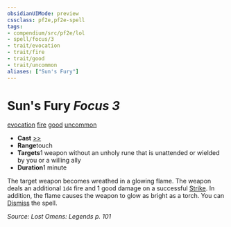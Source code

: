```yaml
---
obsidianUIMode: preview
cssclass: pf2e,pf2e-spell
tags:
- compendium/src/pf2e/lol
- spell/focus/3
- trait/evocation
- trait/fire
- trait/good
- trait/uncommon
aliases: ["Sun's Fury"]
---
```

# Sun's Fury *Focus 3*   
[evocation](rules/traits/evocation.md)  [fire](rules/traits/fire.md)  [good](rules/traits/good.md)  [uncommon](rules/traits/uncommon.md)  

- **Cast** [>>](rules/core-rulebook/chapter-9-playing-the-game.md#Actions "Two-Action") 
- **Range**touch
- **Targets**1 weapon without an unholy rune that is unattended or wielded by you or a willing ally
- **Duration**1 minute

The target weapon becomes wreathed in a glowing flame. The weapon deals an additional `1d4` fire and 1 good damage on a successful [Strike](rules/actions/strike.md). In addition, the flame causes the weapon to glow as bright as a torch. You can [Dismiss](rules/actions/dismiss.md) the spell.

*Source: Lost Omens: Legends p. 101*